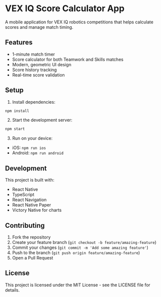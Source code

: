 # VEX IQ Score Calculator App

A mobile application for VEX IQ robotics competitions that helps calculate scores and manage match timing.

## Features

- 1-minute match timer
- Score calculator for both Teamwork and Skills matches
- Modern, geometric UI design
- Score history tracking
- Real-time score validation

## Setup

1. Install dependencies:
```bash
npm install
```

2. Start the development server:
```bash
npm start
```

3. Run on your device:
- iOS: `npm run ios`
- Android: `npm run android`

## Development

This project is built with:
- React Native
- TypeScript
- React Navigation
- React Native Paper
- Victory Native for charts

## Contributing

1. Fork the repository
2. Create your feature branch (`git checkout -b feature/amazing-feature`)
3. Commit your changes (`git commit -m 'Add some amazing feature'`)
4. Push to the branch (`git push origin feature/amazing-feature`)
5. Open a Pull Request

## License

This project is licensed under the MIT License - see the LICENSE file for details. 